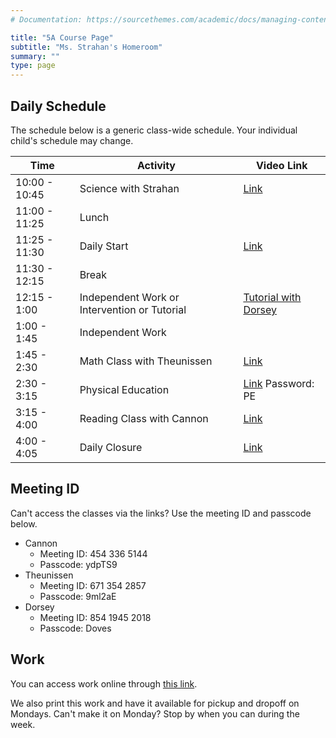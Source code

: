 ```yaml
---
# Documentation: https://sourcethemes.com/academic/docs/managing-content/

title: "5A Course Page"
subtitle: "Ms. Strahan's Homeroom"
summary: ""
type: page
---
```


## Daily Schedule

The schedule below is a generic class-wide schedule. Your individual
child's schedule may change.

Time|Activity|Video Link
---|---|---
10:00 - 10:45|Science with Strahan|[Link](https://us04web.zoom.us/j/2026814974?pwd=L0NqbUJ3MmlSVlF1dFZEdXlJWFFPQT09)
11:00 - 11:25|Lunch|
11:25 - 11:30|Daily Start|[Link](https://us04web.zoom.us/j/2026814974?pwd=L0NqbUJ3MmlSVlF1dFZEdXlJWFFPQT09)
11:30 - 12:15|Break|
12:15 - 1:00|Independent Work or Intervention or Tutorial|[Tutorial with Dorsey](https://us02web.zoom.us/j/7627545305?pwd=UzFPSTZxSUo4WlRhUkJ6K3RjbGtYZz09)
1:00 - 1:45|Independent Work|
1:45 - 2:30|Math Class with Theunissen|[Link](https://us04web.zoom.us/j/6713542857?pwd=cDZtQ1d3eFlPWHRJbVArNHRRUWNOdz09)
2:30 - 3:15|Physical Education|[Link](https://us04web.zoom.us/j/2014753721) Password: PE
3:15 - 4:00|Reading Class with Cannon|[Link](https://zoom.us/j/4543365144?pwd=RXV3M0hBTjZCZHNna080SEJTcnpadz09)
4:00 - 4:05|Daily Closure|[Link](https://zoom.us/j/4543365144?pwd=RXV3M0hBTjZCZHNna080SEJTcnpadz09)

## Meeting ID

Can't access the classes via the links? Use the meeting ID and passcode
below.

- Cannon
  - Meeting ID: 454 336 5144
  - Passcode: ydpTS9
- Theunissen
  - Meeting ID: 671 354 2857
  - Passcode: 9ml2aE
- Dorsey
  - Meeting ID: 854 1945 2018
  - Passcode: Doves

## Work

You can access work online through
[this link](https://drive.google.com/drive/folders/1ARDAWlPE_hEB93eaTpLe0Pe11RQPA7UO?usp=sharing).

We also print this work
and have it available for pickup and dropoff on Mondays. Can't make it
on Monday? Stop by when you can during the week.



